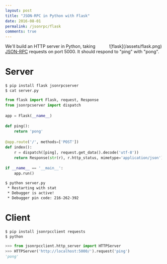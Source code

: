```yaml
---
layout: post
title: "JSON-RPC in Python with Flask"
date: 2016-08-01
permalink: /jsonrpc/flask
comments: true
---
```

<div style="float: right" markdown="1">
![flask](/assets/flask.png)
</div>

We'll build an HTTP server in Python, taking
[JSON-RPC](http://www.jsonrpc.org/) requests on port 5000. It should respond to
"ping" with "pong".

Server
======

```shell
$ pip install flask jsonrpcserver
$ cat server.py
```
```python
from flask import Flask, request, Response
from jsonrpcserver import dispatch

app = Flask(__name__)

def ping():
    return 'pong'

@app.route('/', methods=['POST'])
def index():
    r = dispatch([ping], request.get_data().decode('utf-8'))
    return Response(str(r), r.http_status, mimetype='application/json')

if __name__ == '__main__':
    app.run()
```
```shell
$ python server.py
 * Restarting with stat
 * Debugger is active!
 * Debugger pin code: 216-262-392
```

Client
======

```shell
$ pip install jsonrpcclient requests
$ python
```
```python
>>> from jsonrpcclient.http_server import HTTPServer
>>> HTTPServer('http://localhost:5000/').request('ping')
'pong'
```
